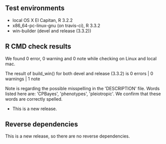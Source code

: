 ## Test environments
* local OS X El Capitan, R 3.2.2
* x86_64-pc-linux-gnu (on travis-ci), R 3.3.2
* win-builder (devel and release (3.3.2))

## R CMD check results

We found 0 error, 0 warning and 0 note while checking on Linux and local mac.

The result of build_win() for both devel and release (3.3.2) is 
0 errors | 0 warnings | 1 note

Note is regarding the possible misspelling in the 'DESCRIPTION' file. Words listed here are: 'CPBayes', 'phenotypes', 'pleiotropic'. We confirm that these words are correctly spelled.

* This is a new release.

## Reverse dependencies

This is a new release, so there are no reverse dependencies.

